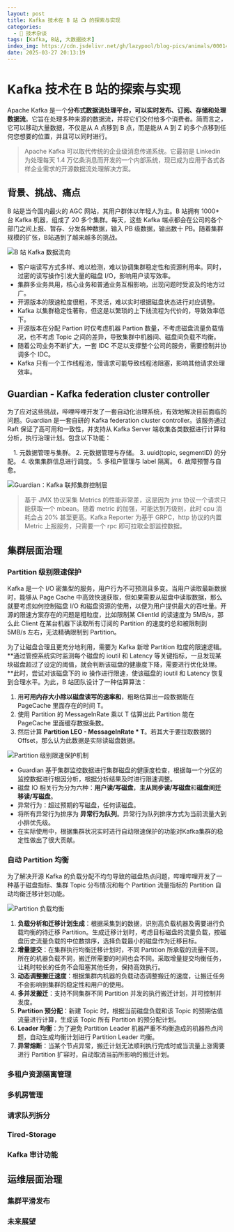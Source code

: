 ```yaml
---
layout: post
title: Kafka 技术在 B 站 📺 的探索与实现
categories:
  - 📢 技术杂谈
tags: [Kafka, B站, 大数据技术]
index_img: https://cdn.jsdelivr.net/gh/lazypool/blog-pics/animals/00014.jpg
date: 2025-03-27 20:13:19
---
```


# Kafka 技术在 B 站的探索与实现

Apache Kafka 是一个**分布式数据流处理平台，可以实时发布、订阅、存储和处理数据流**。它旨在处理多种来源的数据流，并将它们交付给多个消费者。简而言之，它可以移动大量数据，不仅是从 A 点移到 B 点，而是能从 A 到 Z 的多个点移到任何您想要的位置，并且可以同时进行。

> Apache Kafka 可以取代传统的企业级消息传递系统。它最初是 Linkedin 为处理每天 1.4 万亿条消息而开发的一个内部系统，现已成为应用于各式各样企业需求的开源数据流处理解决方案。

## 背景、挑战、痛点

B 站是当今国内最火的 AGC 网站，其用户群体以年轻人为主。B 站拥有 1000+ 台 Kafka 机器，组成了 20 多个集群。每天，这些 Kafka 端点都会在公司的各个部门之间上报、暂存、分发各种数据，输入 PB 级数据，输出数十 PB。随着集群规模的扩张，B站遇到了越来越多的挑战。

![B 站 Kafka 数据流向](kafka-stream-direction.avif)

- 客户端读写方式多样、难以检测，难以协调集群稳定性和资源利用率。同时，过密的读写操作引发大量的磁盘 I/O，影响用户读写效率。
- 集群多业务共用，核心业务和普通业务互相影响，出现问题时受波及的地方过广。
- 开源版本的限速粒度很粗，不灵活，难以实时根据磁盘状态进行对应调整。
- Kafka 以集群稳定性著称，但这是以繁琐的上下线流程为代价的，导致效率低下。
- 开源版本在分配 Partion 时仅考虑机器 Partion 数量，不考虑磁盘流量负载情况，也不考虑 Topic 之间的差异，导致集群中机器间、磁盘间负载不均衡。
- 随着公司业务不断扩大，一套 IDC 不足以支撑整个公司的服务，需要控制并协调多个 IDC。
- Kafka 只有一个工作线程池，慢请求可能导致线程池阻塞，影响其他请求处理效率。

## Guardian - Kafka federation cluster controller

为了应对这些挑战，哔哩哔哩开发了一套自动化治理系统，有效地解决目前面临的问题。Guardian 是一套自研的 Kafka federation cluster controller。该服务通过 Raft 保证了高可用和一致性，并支持从 Kafka Server 端收集各类数据进行计算和分析，执行治理计划。包含以下功能：

&emsp;1. 元数据管理与集群。 2. 元数据管理与存储。 3. uuid(topic, segmentID) 的分配。 4. 收集集群信息进行调度。 5. 多租户管理与 label 隔离。 6. 故障预警与自愈。

![Guardian：Kafka 联邦集群控制层](kafka-guardian.avif)

> 基于 JMX 协议采集 Metrics 的性能非常差，这是因为 jmx 协议一个请求只能获取一个 mbean。随着 metric 的加强，可能达到万级别，此时 cpu 消耗会占 20% 甚至更高。Kafka Reporter 为基于 GRPC，http 协议的内置 Metric 上报服务，只需要一个 rpc 即可拉取全部监控数据。

## 集群层面治理

### Partition 级别限速保护

Kafka 是一个 I/O 密集型的服务，用户行为不可预测且多变。当用户读取最新数据时，能够从 Page Cache 中高效快速获取，但如果需要从磁盘中读取数据，那么就要考虑如何控制磁盘 I/O 和磁盘资源的使用，以便为用户提供最大的吞吐量。开源的限速方案存在的问题是粗粒度，比如限制某 ClientId 的读速度为 5MB/s，那么此 Client 在某台机器下读取所有订阅的 Partition 的速度的总和被限制到 5MB/s 左右，无法精确限制到 Partition。

为了让磁盘合理且更充分地利用，需要为 Kafka 新增 Partition 粒度的限速逻辑。**通过管控系统实时监测每个磁盘的 ioutil 和 Latency 等关键指标，一旦发现某块磁盘超过了设定的阈值，就会判断该磁盘的健康度下降，需要进行优化处理。**此时，尝试对该磁盘下的 io 操作进行限速，使该磁盘的 ioutil 和 Latency 恢复到合理水平。为此，B 站团队设计了一种估算算法：

1. 用**可用内存大小除以磁盘读写的速率和**，粗略估算出一段数据能在 PageCache 里面存在的时间 T。
2. 使用 Partition 的 MessageInRate 乘以 T 估算出此 Partition 能在 PageCache 里面缓存数据条数。
3. 然后计算 **Partition LEO - MessageInRate * T**。若其大于要拉取数据的 Offset，那么认为此数据是实际读磁盘数据。

![Partition 级别限速保护机制](kafka-partion-speed-restriction.avif)

- Guardian 基于集群监控数据进行集群磁盘的健康度检查，根据每一个分区的监控数据进行根因分析，根据分析结果及时进行限速调整。
- 磁盘 IO 相关行为分为六种：**用户读/写磁盘**，**主从同步读/写磁盘**和**磁盘间迁移读/写磁盘**。
- 异常行为：超过预期的写磁盘，任何读磁盘。
- 将所有异常行为排序为 **异常行为队列**。异常行为队列排序方式为当前流量大到小排优先级。
- 在实际使用中，根据集群状况实时进行自动限速保护的功能对Kafka集群的稳定性做出了很大贡献。

### 自动 Partition 均衡

为了解决开源 Kafka 的负载分配不均匀导致的磁盘热点问题，哔哩哔哩开发了一种基于磁盘指标、集群 Topic 分布情况和每个 Partition 流量指标的 Partition 自动均衡迁移计划功能。

![Partition 负载均衡](kafka-partion-load-balance.avif)

1. **负载分析和迁移计划生成**：根据采集到的数据，识别高负载机器及需要进行负载均衡的待迁移 Partition。生成迁移计划时，考虑目标磁盘的流量负载，按磁盘历史流量负载的中位数排序，选择负载最小的磁盘作为迁移目标。
2. **增量提交**：在集群执行均衡迁移计划时，不同 Partition 所承载的流量不同，所在的机器负载不同，搬迁所需要的时间也会不同。采取增量提交均衡任务，让耗时较长的任务不会阻塞其他任务，保持高效执行。
3. **动态调整搬迁速度**：根据集群内机器的负载动态调整搬迁的速度，让搬迁任务不会影响到集群的稳定性和用户的使用。
4. **多并发搬迁**：支持不同集群不同 Partition 并发的执行搬迁计划，并可控制并发度。
5. **Partition 预分配**：新建 Topic 时，根据当前磁盘负载和该 Topic 的预期估值流量进行计算，生成该 Topic 所有 Partition 的预分配计划。
6. **Leader 均衡**：为了避免 Partition Leader 机器严重不均衡造成的机器热点问题，自动生成均衡计划进行 Partition Leader 均衡。
7. **异常熔断**：当某个节点异常，搬迁计划无法顺利执行完成时或当流量上涨需要进行 Partition 扩容时，自动取消当前所影响的搬迁计划。

### 多租户资源隔离管理

### 多机房管理

### 请求队列拆分

### Tired-Storage

### Kafka 审计功能

## 运维层面治理

### 集群平滑发布

### 未来展望
